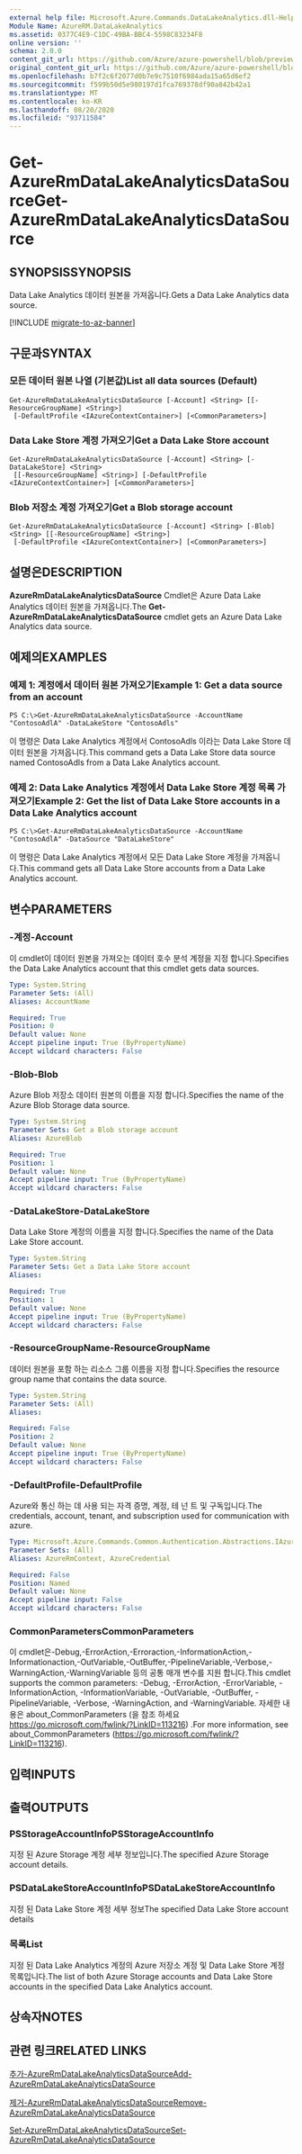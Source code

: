 ```yaml
---
external help file: Microsoft.Azure.Commands.DataLakeAnalytics.dll-Help.xml
Module Name: AzureRM.DataLakeAnalytics
ms.assetid: 0377C4E9-C1DC-49BA-BBC4-5598C83234F8
online version: ''
schema: 2.0.0
content_git_url: https://github.com/Azure/azure-powershell/blob/preview/src/ResourceManager/DataLakeAnalytics/Commands.DataLakeAnalytics/help/Get-AzureRmDataLakeAnalyticsDataSource.md
original_content_git_url: https://github.com/Azure/azure-powershell/blob/preview/src/ResourceManager/DataLakeAnalytics/Commands.DataLakeAnalytics/help/Get-AzureRmDataLakeAnalyticsDataSource.md
ms.openlocfilehash: b7f2c6f2077d0b7e9c7510f6984ada15a65d6ef2
ms.sourcegitcommit: f599b50d5e980197d1fca769378df90a842b42a1
ms.translationtype: MT
ms.contentlocale: ko-KR
ms.lasthandoff: 08/20/2020
ms.locfileid: "93711584"
---
```

# <span data-ttu-id="65cb3-101">Get-AzureRmDataLakeAnalyticsDataSource</span><span class="sxs-lookup"><span data-stu-id="65cb3-101">Get-AzureRmDataLakeAnalyticsDataSource</span></span>

## <span data-ttu-id="65cb3-102">SYNOPSIS</span><span class="sxs-lookup"><span data-stu-id="65cb3-102">SYNOPSIS</span></span>
<span data-ttu-id="65cb3-103">Data Lake Analytics 데이터 원본을 가져옵니다.</span><span class="sxs-lookup"><span data-stu-id="65cb3-103">Gets a Data Lake Analytics data source.</span></span>

[!INCLUDE [migrate-to-az-banner](../../includes/migrate-to-az-banner.md)]

## <span data-ttu-id="65cb3-104">구문과</span><span class="sxs-lookup"><span data-stu-id="65cb3-104">SYNTAX</span></span>

### <span data-ttu-id="65cb3-105">모든 데이터 원본 나열 (기본값)</span><span class="sxs-lookup"><span data-stu-id="65cb3-105">List all data sources (Default)</span></span>
```
Get-AzureRmDataLakeAnalyticsDataSource [-Account] <String> [[-ResourceGroupName] <String>]
 [-DefaultProfile <IAzureContextContainer>] [<CommonParameters>]
```

### <span data-ttu-id="65cb3-106">Data Lake Store 계정 가져오기</span><span class="sxs-lookup"><span data-stu-id="65cb3-106">Get a Data Lake Store account</span></span>
```
Get-AzureRmDataLakeAnalyticsDataSource [-Account] <String> [-DataLakeStore] <String>
 [[-ResourceGroupName] <String>] [-DefaultProfile <IAzureContextContainer>] [<CommonParameters>]
```

### <span data-ttu-id="65cb3-107">Blob 저장소 계정 가져오기</span><span class="sxs-lookup"><span data-stu-id="65cb3-107">Get a Blob storage account</span></span>
```
Get-AzureRmDataLakeAnalyticsDataSource [-Account] <String> [-Blob] <String> [[-ResourceGroupName] <String>]
 [-DefaultProfile <IAzureContextContainer>] [<CommonParameters>]
```

## <span data-ttu-id="65cb3-108">설명은</span><span class="sxs-lookup"><span data-stu-id="65cb3-108">DESCRIPTION</span></span>
<span data-ttu-id="65cb3-109">**AzureRmDataLakeAnalyticsDataSource** Cmdlet은 Azure Data Lake Analytics 데이터 원본을 가져옵니다.</span><span class="sxs-lookup"><span data-stu-id="65cb3-109">The **Get-AzureRmDataLakeAnalyticsDataSource** cmdlet gets an Azure Data Lake Analytics data source.</span></span>

## <span data-ttu-id="65cb3-110">예제의</span><span class="sxs-lookup"><span data-stu-id="65cb3-110">EXAMPLES</span></span>

### <span data-ttu-id="65cb3-111">예제 1: 계정에서 데이터 원본 가져오기</span><span class="sxs-lookup"><span data-stu-id="65cb3-111">Example 1: Get a data source from an account</span></span>
```
PS C:\>Get-AzureRmDataLakeAnalyticsDataSource -AccountName "ContosoAdlA" -DataLakeStore "ContosoAdls"
```

<span data-ttu-id="65cb3-112">이 명령은 Data Lake Analytics 계정에서 ContosoAdls 이라는 Data Lake Store 데이터 원본을 가져옵니다.</span><span class="sxs-lookup"><span data-stu-id="65cb3-112">This command gets a Data Lake Store data source named ContosoAdls from a Data Lake Analytics account.</span></span>

### <span data-ttu-id="65cb3-113">예제 2: Data Lake Analytics 계정에서 Data Lake Store 계정 목록 가져오기</span><span class="sxs-lookup"><span data-stu-id="65cb3-113">Example 2: Get the list of Data Lake Store accounts in a Data Lake Analytics account</span></span>
```
PS C:\>Get-AzureRmDataLakeAnalyticsDataSource -AccountName "ContosoAdlA" -DataSource "DataLakeStore"
```

<span data-ttu-id="65cb3-114">이 명령은 Data Lake Analytics 계정에서 모든 Data Lake Store 계정을 가져옵니다.</span><span class="sxs-lookup"><span data-stu-id="65cb3-114">This command gets all Data Lake Store accounts from a Data Lake Analytics account.</span></span>

## <span data-ttu-id="65cb3-115">변수</span><span class="sxs-lookup"><span data-stu-id="65cb3-115">PARAMETERS</span></span>

### <span data-ttu-id="65cb3-116">-계정</span><span class="sxs-lookup"><span data-stu-id="65cb3-116">-Account</span></span>
<span data-ttu-id="65cb3-117">이 cmdlet이 데이터 원본을 가져오는 데이터 호수 분석 계정을 지정 합니다.</span><span class="sxs-lookup"><span data-stu-id="65cb3-117">Specifies the Data Lake Analytics account that this cmdlet gets data sources.</span></span>

```yaml
Type: System.String
Parameter Sets: (All)
Aliases: AccountName

Required: True
Position: 0
Default value: None
Accept pipeline input: True (ByPropertyName)
Accept wildcard characters: False
```

### <span data-ttu-id="65cb3-118">-Blob</span><span class="sxs-lookup"><span data-stu-id="65cb3-118">-Blob</span></span>
<span data-ttu-id="65cb3-119">Azure Blob 저장소 데이터 원본의 이름을 지정 합니다.</span><span class="sxs-lookup"><span data-stu-id="65cb3-119">Specifies the name of the Azure Blob Storage data source.</span></span>

```yaml
Type: System.String
Parameter Sets: Get a Blob storage account
Aliases: AzureBlob

Required: True
Position: 1
Default value: None
Accept pipeline input: True (ByPropertyName)
Accept wildcard characters: False
```

### <span data-ttu-id="65cb3-120">-DataLakeStore</span><span class="sxs-lookup"><span data-stu-id="65cb3-120">-DataLakeStore</span></span>
<span data-ttu-id="65cb3-121">Data Lake Store 계정의 이름을 지정 합니다.</span><span class="sxs-lookup"><span data-stu-id="65cb3-121">Specifies the name of the Data Lake Store account.</span></span>

```yaml
Type: System.String
Parameter Sets: Get a Data Lake Store account
Aliases: 

Required: True
Position: 1
Default value: None
Accept pipeline input: True (ByPropertyName)
Accept wildcard characters: False
```

### <span data-ttu-id="65cb3-122">-ResourceGroupName</span><span class="sxs-lookup"><span data-stu-id="65cb3-122">-ResourceGroupName</span></span>
<span data-ttu-id="65cb3-123">데이터 원본을 포함 하는 리소스 그룹 이름을 지정 합니다.</span><span class="sxs-lookup"><span data-stu-id="65cb3-123">Specifies the resource group name that contains the data source.</span></span>

```yaml
Type: System.String
Parameter Sets: (All)
Aliases: 

Required: False
Position: 2
Default value: None
Accept pipeline input: True (ByPropertyName)
Accept wildcard characters: False
```

### <span data-ttu-id="65cb3-124">-DefaultProfile</span><span class="sxs-lookup"><span data-stu-id="65cb3-124">-DefaultProfile</span></span>
<span data-ttu-id="65cb3-125">Azure와 통신 하는 데 사용 되는 자격 증명, 계정, 테 넌 트 및 구독입니다.</span><span class="sxs-lookup"><span data-stu-id="65cb3-125">The credentials, account, tenant, and subscription used for communication with azure.</span></span>

```yaml
Type: Microsoft.Azure.Commands.Common.Authentication.Abstractions.IAzureContextContainer
Parameter Sets: (All)
Aliases: AzureRmContext, AzureCredential

Required: False
Position: Named
Default value: None
Accept pipeline input: False
Accept wildcard characters: False
```

### <span data-ttu-id="65cb3-126">CommonParameters</span><span class="sxs-lookup"><span data-stu-id="65cb3-126">CommonParameters</span></span>
<span data-ttu-id="65cb3-127">이 cmdlet은-Debug,-ErrorAction,-Erroraction,-InformationAction,-Informationaction,-OutVariable,-OutBuffer,-PipelineVariable,-Verbose,-WarningAction,-WarningVariable 등의 공통 매개 변수를 지원 합니다.</span><span class="sxs-lookup"><span data-stu-id="65cb3-127">This cmdlet supports the common parameters: -Debug, -ErrorAction, -ErrorVariable, -InformationAction, -InformationVariable, -OutVariable, -OutBuffer, -PipelineVariable, -Verbose, -WarningAction, and -WarningVariable.</span></span> <span data-ttu-id="65cb3-128">자세한 내용은 about_CommonParameters (을 참조 하세요 https://go.microsoft.com/fwlink/?LinkID=113216) .</span><span class="sxs-lookup"><span data-stu-id="65cb3-128">For more information, see about_CommonParameters (https://go.microsoft.com/fwlink/?LinkID=113216).</span></span>

## <span data-ttu-id="65cb3-129">입력</span><span class="sxs-lookup"><span data-stu-id="65cb3-129">INPUTS</span></span>

## <span data-ttu-id="65cb3-130">출력</span><span class="sxs-lookup"><span data-stu-id="65cb3-130">OUTPUTS</span></span>

### <span data-ttu-id="65cb3-131">PSStorageAccountInfo</span><span class="sxs-lookup"><span data-stu-id="65cb3-131">PSStorageAccountInfo</span></span>
<span data-ttu-id="65cb3-132">지정 된 Azure Storage 계정 세부 정보입니다.</span><span class="sxs-lookup"><span data-stu-id="65cb3-132">The specified Azure Storage account details.</span></span>

### <span data-ttu-id="65cb3-133">PSDataLakeStoreAccountInfo</span><span class="sxs-lookup"><span data-stu-id="65cb3-133">PSDataLakeStoreAccountInfo</span></span>
<span data-ttu-id="65cb3-134">지정 된 Data Lake Store 계정 세부 정보</span><span class="sxs-lookup"><span data-stu-id="65cb3-134">The specified Data Lake Store account details</span></span>

### <span data-ttu-id="65cb3-135">목록<AdlDataSource></span><span class="sxs-lookup"><span data-stu-id="65cb3-135">List<AdlDataSource></span></span>
<span data-ttu-id="65cb3-136">지정 된 Data Lake Analytics 계정의 Azure 저장소 계정 및 Data Lake Store 계정 목록입니다.</span><span class="sxs-lookup"><span data-stu-id="65cb3-136">The list of both Azure Storage accounts and Data Lake Store accounts in the specified Data Lake Analytics account.</span></span>

## <span data-ttu-id="65cb3-137">상속자</span><span class="sxs-lookup"><span data-stu-id="65cb3-137">NOTES</span></span>

## <span data-ttu-id="65cb3-138">관련 링크</span><span class="sxs-lookup"><span data-stu-id="65cb3-138">RELATED LINKS</span></span>

[<span data-ttu-id="65cb3-139">추가-AzureRmDataLakeAnalyticsDataSource</span><span class="sxs-lookup"><span data-stu-id="65cb3-139">Add-AzureRmDataLakeAnalyticsDataSource</span></span>](./Add-AzureRmDataLakeAnalyticsDataSource.md)

[<span data-ttu-id="65cb3-140">제거-AzureRmDataLakeAnalyticsDataSource</span><span class="sxs-lookup"><span data-stu-id="65cb3-140">Remove-AzureRmDataLakeAnalyticsDataSource</span></span>](./Remove-AzureRmDataLakeAnalyticsDataSource.md)

[<span data-ttu-id="65cb3-141">Set-AzureRmDataLakeAnalyticsDataSource</span><span class="sxs-lookup"><span data-stu-id="65cb3-141">Set-AzureRmDataLakeAnalyticsDataSource</span></span>](./Set-AzureRmDataLakeAnalyticsDataSource.md)


